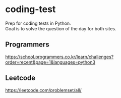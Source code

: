 # coding-test

Prep for coding tests in Python.  
Goal is to solve the question of the day for both sites.  

## Programmers

<https://school.programmers.co.kr/learn/challenges?order=recent&page=1&languages=python3>

## Leetcode

<https://leetcode.com/problemset/all/>
